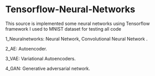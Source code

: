 # Tensorflow-Neural-Networks
This source is implemented some neural networks using Tensorflow framework
I used to MNIST dataset for testing all code

1_Neuralnetworks: Neural Network, Convolutional Neural Network . 

2_AE: Autoencoder.

3_VAE: Variational Autoencoders.

4_GAN: Generative adversarial network.
